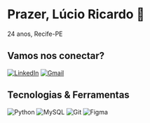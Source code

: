 # Prazer, Lúcio Ricardo 🤝
24 anos, Recife-PE

## Vamos nos conectar?
[![LinkedIn](https://img.shields.io/badge/LinkedIn-0077B5?style=for-the-badge&logo=linkedin&logoColor=white)](https://www.linkedin.com/in/ricardo369/)
[![Gmail](https://img.shields.io/badge/Gmail-333333?style=for-the-badge&logo=gmail&logoColor=red)](mailto:luciorsc87@gmail.com)

## Tecnologias & Ferramentas
![Python](https://img.shields.io/badge/python-3670A0?style=for-the-badge&logo=python&logoColor=ffdd54)
![MySQL](https://img.shields.io/badge/MySQL-00000F?style=for-the-badge&logo=mysql&logoColor=white)
![Git](https://img.shields.io/badge/GIT-E44C30?style=for-the-badge&logo=git&logoColor=white)
![Figma](https://img.shields.io/badge/Figma-696969?style=for-the-badge&logo=figma&logoColor=figma)
